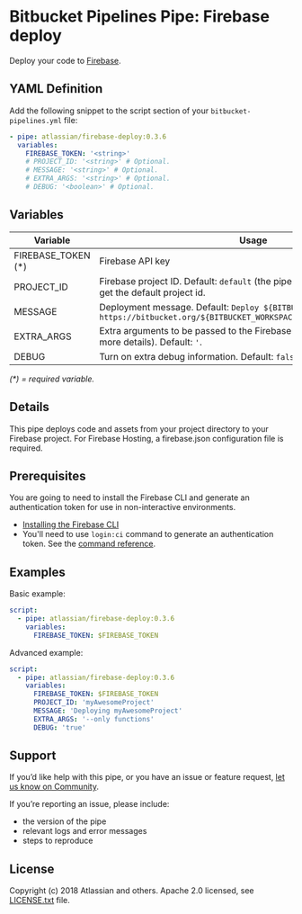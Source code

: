 # Bitbucket Pipelines Pipe: Firebase deploy

Deploy your code to [Firebase](https://firebase.google.com/).

## YAML Definition

Add the following snippet to the script section of your `bitbucket-pipelines.yml` file:

```yaml
- pipe: atlassian/firebase-deploy:0.3.6
  variables:
    FIREBASE_TOKEN: '<string>'
    # PROJECT_ID: '<string>' # Optional.
    # MESSAGE: '<string>' # Optional.
    # EXTRA_ARGS: '<string>' # Optional.
    # DEBUG: '<boolean>' # Optional.
```
## Variables

| Variable              | Usage                                                       |
| --------------------- | ----------------------------------------------------------- |
| FIREBASE_TOKEN (*)    | Firebase API key |
| PROJECT_ID            | Firebase project ID. Default: `default` (the pipe will use **.firebaserc** file to get the default project id.   |
| MESSAGE               | Deployment message. Default: `Deploy ${BITBUCKET_COMMIT} from https://bitbucket.org/${BITBUCKET_WORKSPACE}/${BITBUCKET_REPO_SLUG}` |
| EXTRA_ARGS            | Extra arguments to be passed to the Firebase CLI (see Firebase docs for more details). Default: `'`.
| DEBUG                 | Turn on extra debug information. Default: `false`. |

_(*) = required variable._

## Details
This pipe deploys code and assets from your project directory to your Firebase project. 
For Firebase Hosting, a firebase.json configuration file is required.

## Prerequisites

You are going to need to install the Firebase CLI and generate an authentication token for use in non-interactive environments.

* [Installing the Firebase CLI](https://firebase.google.com/docs/cli/#install_the_firebase_cli)
* You'll need to use `login:ci` command to generate an authentication token. See the [command reference](https://firebase.google.com/docs/cli/#administrative_commands).

## Examples

Basic example:

```yaml
script:
  - pipe: atlassian/firebase-deploy:0.3.6
    variables:
      FIREBASE_TOKEN: $FIREBASE_TOKEN
```

Advanced example:

```yaml
script:
  - pipe: atlassian/firebase-deploy:0.3.6
    variables:
      FIREBASE_TOKEN: $FIREBASE_TOKEN
      PROJECT_ID: 'myAwesomeProject'
      MESSAGE: 'Deploying myAwesomeProject'
      EXTRA_ARGS: '--only functions'
      DEBUG: 'true'
```

## Support
If you’d like help with this pipe, or you have an issue or feature request, [let us know on Community][community].

If you’re reporting an issue, please include:

- the version of the pipe
- relevant logs and error messages
- steps to reproduce


## License
Copyright (c) 2018 Atlassian and others.
Apache 2.0 licensed, see [LICENSE.txt](LICENSE.txt) file.


[community]: https://community.atlassian.com/t5/forums/postpage/board-id/bitbucket-pipelines-questions?add-tags=pipes,google,deployment,firebase
